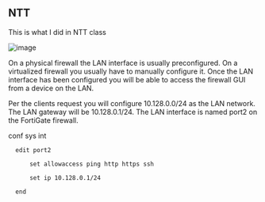 ## NTT

This is what I did in NTT class


![image](https://github.com/ajla827/NTT/assets/129989031/81db8a18-1d57-4d7c-83ae-be5d9c929583)


On a physical firewall the LAN interface is usually preconfigured. On a virtualized firewall you usually have to manually configure it. Once the LAN interface has been configured you will be able to access the firewall GUI from a device on the LAN.

Per the clients request you will configure 10.128.0.0/24 as the LAN network.
The LAN gateway will be 10.128.0.1/24.
The LAN interface is named port2 on the FortiGate firewall.

conf sys int

      edit port2
      
          set allowaccess ping http https ssh
          
          set ip 10.128.0.1/24
          
      end
